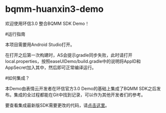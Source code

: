 # bqmm-huanxin3-demo

欢迎使用环信3.0 整合BQMM SDK Demo！

#运行指南

本项目需要用Android Studio打开。

在打开之后第一次构建时，AS会提示gradle同步失败，此时请打开local.properties，按照easeUIDemo/build.gradle中的说明将AppID和AppSecret加入其中，然后即可正常编译运行。

#如何集成？

本Demo由表情云开发者在环信官方3.0 Demo的基础上集成了BQMM SDK之后发布。集成的全过程都能在Git中找到记录，可以作为其他开发者们的参考。

要查看集成最新版SDK需要更改的代码，请[点击这里](https://github.com/siyanhui/bqmm-huanxin3-demo-android/compare/2d388e1cb7ff751842e0e000838e921a57154e1f...master#files_bucket)。
